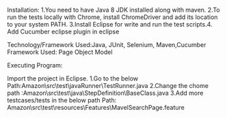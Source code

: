 Installation: 1.You need to have Java 8 JDK installed along with maven. 2.To run the tests locally with Chrome, install ChromeDriver and add its location to your system PATH. 3.Install Eclipse for write and run the test scripts.4. Add Cucumber eclipse plugin in eclipse

Technology/Framework Used:Java, JUnit, Selenium, Maven,Cucumber Framework Used: Page Object Model

Executing Program:

Import the project in Eclipse.
1.Go to the below Path:Amazon\src\test\javaRunner\TestRunner.java
2.Change the chome path :Amazon\src\test\java\StepDefinition\BaseClass.java 
3.Add more testcases/tests in the below path Path: Amazon\src\test\resources\Features\MavelSearchPage.feature
